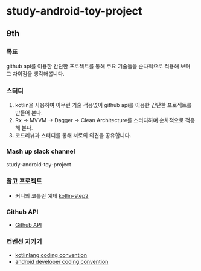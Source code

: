 # study-android-toy-project

## 9th


### 목표

github api를 이용한 간단한 프로젝트를 통해 주요 기술들을 순차적으로 적용해 보며 그 차이점을 생각해봅니다.

### 스터디

1. kotlin을 사용하여 아무런 기술 적용없이 github api를 이용한 간단한 프로젝트를 만들어 본다.
2. Rx -> MVVM -> Dagger -> Clean Architecture를 스터디하며 순차적으로 적용해 본다.
3. 코드리뷰과 스터디를 통해 서로의 의견을 공유합니다.

### Mash up slack channel
study-android-toy-project

### 참고 프로젝트

- 커니의 코틀린 예제 [kotlin-step2](https://github.com/kunny/kunny-kotlin-book/tree/kotlin-step-2)

### Github API

- [Github API](https://developer.github.com/v3/)

### 컨벤션 지키기

- [kotlinlang coding convention](https://kotlinlang.org/docs/reference/coding-conventions.html)
- [android developer coding convention](https://developer.android.com/kotlin/style-guide)
